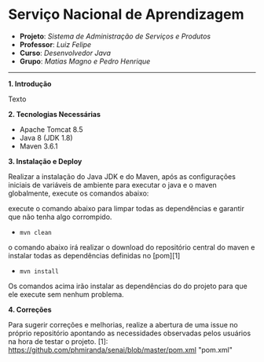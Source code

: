# Serviço Nacional de Aprendizagem

- **Projeto**: *Sistema de Administração de Serviços e Produtos*
- **Professor**: *Luiz Felipe*
- **Curso**: *Desenvolvedor Java*
- **Grupo**: *Matias Magno e Pedro Henrique*
------------

**1. Introdução**

Texto

**2. Tecnologias Necessárias**
- Apache Tomcat 8.5
- Java 8 (JDK 1.8)
- Maven 3.6.1

**3. Instalação e Deploy**

Realizar a instalação do Java JDK e do Maven, após as configurações iniciais de variáveis de ambiente para executar o java e o maven globalmente, execute os comandos abaixo:

execute o comando abaixo para limpar todas as dependências e garantir que não tenha algo corrompido.
- `mvn clean`

o comando abaixo irá realizar o download do repositório central do maven e instalar todas as dependências definidas no [pom][1]
- `mvn install`

Os comandos acima irão instalar as dependências do do projeto para que ele execute sem nenhum problema.

**4. Correções**

Para sugerir correções e melhorias, realize a abertura de uma issue no próprio repositório apontando as necessidades observadas pelos usuários na hora de testar o projeto.
[1]: https://github.com/phmiranda/senai/blob/master/pom.xml "pom.xml"